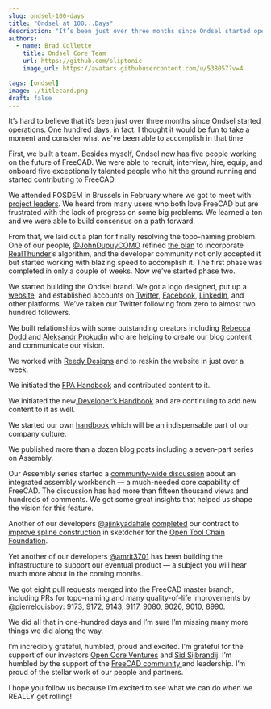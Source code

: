 ```yaml
---
slug: ondsel-100-days
title: "Ondsel at 100...Days"
description: "It’s been just over three months since Ondsel started operations. Let's take a moment and consider what we’ve been able to accomplish so far."
authors:
  - name: Brad Collette
    title: Ondsel Core Team
    url: https://github.com/sliptonic
    image_url: https://avatars.githubusercontent.com/u/538057?v=4

tags: [ondsel]
image: ./titlecard.png
draft: false
---
```


It’s hard to believe that it’s been just over three months since Ondsel started operations.  One hundred days, in fact.  I thought it would be fun to take a moment and consider what we’ve been able to accomplish in that time.

<!-- truncate -->

First, we built a team.  Besides myself, Ondsel now has five people working on the future of FreeCAD.  We were able to recruit, interview, hire, equip, and onboard five exceptionally talented people who hit the ground running and started contributing to FreeCAD.

We attended FOSDEM in Brussels in February where we got to meet with [project leaders](https://fpa.freecad.org/).  We heard from many users who both love FreeCAD but are frustrated with the lack of progress on some big problems.  We learned a ton and we were able to build consensus on a path forward.

From that, we laid out a plan for finally resolving the topo-naming problem.  One of our people, [@JohnDupuyCOMO](https://twitter.com/JohnDupuyCOMO) refined [the plan](https://github.com/FreeCAD/FreeCAD/issues/8432) to incorporate [RealThunder](https://twitter.com/RealThunder12)’s algorithm, and the developer community not only accepted it but started working with blazing speed to accomplish it.  The first phase was completed in only a couple of weeks.  Now we’ve started phase two.

We started building the Ondsel brand.  We got a logo designed, put up a [website](https://ondsel.com/), and established accounts on [Twitter](https://twitter.com/ondsel), [Facebook](https://www.facebook.com/ondsel), [LinkedIn](https://www.linkedin.com/company/ondsel/), and other platforms.  We’ve taken our Twitter following from zero to almost two hundred followers.

We built relationships with some outstanding creators including [Rebecca Dodd](https://twitter.com/Basement_Office) and [Aleksandr Prokudin](https://twitter.com/lgworld) who are helping to create our blog content and communicate our vision.  

We worked with [Reedy Designs](https://reedydesigns.com/) and to reskin the website in just over a week.

We initiated the [FPA Handbook](https://fpa.freecad.org/handbook/) and contributed content to it.

We initiated the new[ Developer’s Handbook](https://freecad.github.io/DevelopersHandbook/) and are continuing to add new content to it as well.

We started our own [handbook](https://ondsel.com/handbook/) which will be an indispensable part of our company culture.

We published more than a dozen blog posts including a seven-part series on Assembly.

Our Assembly series started a [community-wide discussion](https://forum.freecad.org/viewtopic.php?t=76799) about an integrated assembly workbench — a much-needed core capability of FreeCAD.  The discussion has had more than fifteen thousand views and hundreds of comments.  We got some great insights that helped us shape the vision for this feature.

Another of our developers [@ajinkyadahale](https://twitter.com/ajinkyapdahale) [completed](https://github.com/FreeCAD/FreeCAD/pull/8530) our contract to [improve spline construction](https://forum.freecad.org/viewtopic.php?t=75950) in sketdcher for the [Open Tool Chain Foundation](https://floss.social/@opentoolchain).

Yet another of our developers [@amrit3701](https://twitter.com/amrit3701) has been building the infrastructure to support our eventual product — a subject you will hear much more about in the coming months.

We got eight pull requests merged into the FreeCAD master branch, including PRs for topo-naming and many quality-of-life improvements by [@pierrelouisboy](https://twitter.com/pierrelouisboy): [9173](https://github.com/FreeCAD/FreeCAD/pull/9173), [9172](https://github.com/FreeCAD/FreeCAD/pull/9172), [9143](https://github.com/FreeCAD/FreeCAD/pull/9143), [9117](https://github.com/FreeCAD/FreeCAD/pull/9117), [9080](https://github.com/FreeCAD/FreeCAD/pull/9080), [9026](https://github.com/FreeCAD/FreeCAD/pull/9026), [9010](https://github.com/FreeCAD/FreeCAD/pull/9010), [8990](https://github.com/FreeCAD/FreeCAD/pull/8990).

We did all that in one-hundred days and I’m sure I’m missing many more things we did along the way.

I’m incredibly grateful, humbled, proud and excited.  I’m grateful for the support of our investors [Open Core Ventures](https://twitter.com/OpenCoreVenture) and [Sid Sijbrandij](https://twitter.com/sytses).  I’m humbled by the support of the [FreeCAD community ](https://twitter.com/freecadnews)and leadership.  I’m proud of the stellar work of our people and partners.  

I hope you follow us because I’m excited to see what we can do when we REALLY get rolling!


